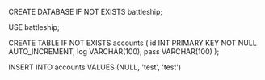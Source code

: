 CREATE DATABASE IF NOT EXISTS battleship;

USE battleship;

CREATE TABLE IF NOT EXISTS accounts
(
    id INT PRIMARY KEY NOT NULL AUTO_INCREMENT,
    log VARCHAR(100),
    pass VARCHAR(100)
);

INSERT INTO accounts VALUES (NULL, 'test', 'test')
